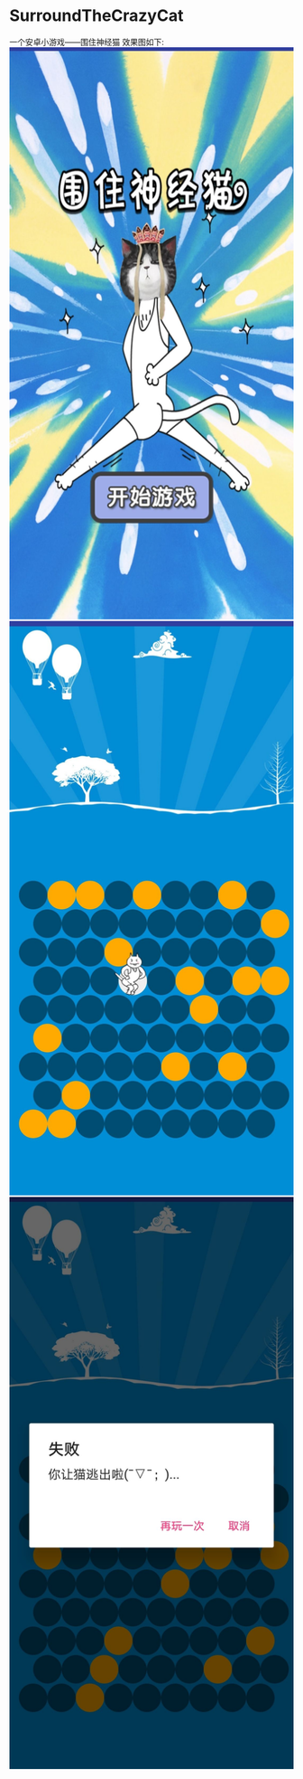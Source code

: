 # SurroundTheCrazyCat
一个安卓小游戏——围住神经猫
效果图如下:
![Image text](https://github.com/kunlan1949/CatchTheCat-master/blob/master/screenshot/1.jpg)
![Image text](https://github.com/kunlan1949/CatchTheCat-master/blob/master/screenshot/2.jpg)
![Image text](https://github.com/kunlan1949/CatchTheCat-master/blob/master/screenshot/3.jpg)
